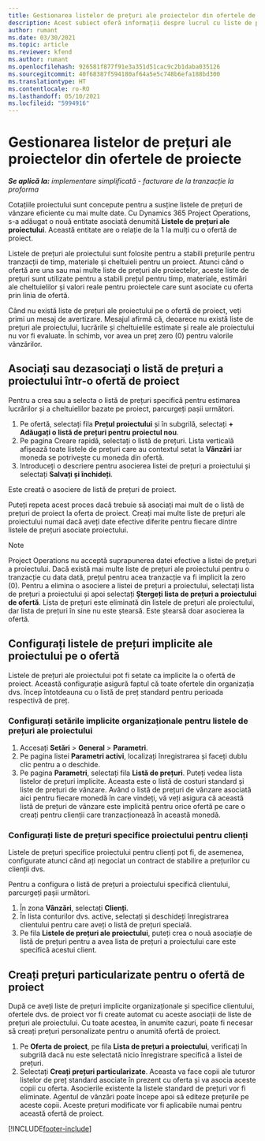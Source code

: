 ```yaml
---
title: Gestionarea listelor de prețuri ale proiectelor din ofertele de proiecte
description: Acest subiect oferă informații despre lucrul cu liste de prețuri de proiect pe oferte.
author: rumant
ms.date: 03/30/2021
ms.topic: article
ms.reviewer: kfend
ms.author: rumant
ms.openlocfilehash: 926581f877f91e3a351d51cac9c2b1daba035126
ms.sourcegitcommit: 40f68387f594180af64a5e5c748b6efa188bd300
ms.translationtype: HT
ms.contentlocale: ro-RO
ms.lasthandoff: 05/10/2021
ms.locfileid: "5994916"
---
```

# <a name="manage-project-price-lists-on-project-quotes"></a>Gestionarea listelor de prețuri ale proiectelor din ofertele de proiecte 

_**Se aplică la:** implementare simplificată - facturare de la tranzacție la proforma_

Cotațiile proiectului sunt concepute pentru a susține listele de prețuri de vânzare eficiente cu mai multe date. Cu Dynamics 365 Project Operations, s-a adăugat o nouă entitate asociată denumită **Listele de prețuri ale proiectului**. Această entitate are o relație de la 1 la mulți cu o ofertă de proiect.

Listele de prețuri ale proiectului sunt folosite pentru a stabili prețurile pentru tranzacții de timp, materiale și cheltuieli pentru un proiect. Atunci când o ofertă are una sau mai multe liste de prețuri ale proiectelor, aceste liste de prețuri sunt utilizate pentru a stabili prețul pentru timp, materiale, estimări ale cheltuielilor și valori reale pentru proiectele care sunt asociate cu oferta prin linia de ofertă.

Când nu există liste de prețuri ale proiectului pe o ofertă de proiect, veți primi un mesaj de avertizare. Mesajul afirmă că, deoarece nu există liste de prețuri ale proiectului, lucrările și cheltuielile estimate și reale ale proiectului nu vor fi evaluate. În schimb, vor avea un preț zero (0) pentru valorile vânzărilor.

## <a name="associate-or-disassociate-a-project-price-list-on-a-project-quote"></a>Asociați sau dezasociați o listă de prețuri a proiectului într-o ofertă de proiect

Pentru a crea sau a selecta o listă de prețuri specifică pentru estimarea lucrărilor și a cheltuielilor bazate pe proiect, parcurgeți pașii următori.

1. Pe ofertă, selectați fila **Prețul proiectului** și în subgrilă, selectați **+ Adăugați o listă de prețuri pentru proiectul nou**.
2. Pe pagina Creare rapidă, selectați o listă de prețuri. Lista verticală afișează toate listele de prețuri care au contextul setat la **Vânzări** iar moneda se potrivește cu moneda din ofertă.
4. Introduceți o descriere pentru asocierea listei de prețuri a proiectului și selectați **Salvați și închideți**.

Este creată o asociere de listă de prețuri de proiect.

Puteți repeta acest proces dacă trebuie să asociați mai mult de o listă de prețuri de proiect la oferta de proiect. Creați mai multe liste de prețuri ale proiectului numai dacă aveți date efective diferite pentru fiecare dintre listele de prețuri asociate proiectului.

> [!NOTE]
> Project Operations nu acceptă suprapunerea datei efective a listei de prețuri a proiectului. Dacă există mai multe liste de prețuri ale proiectului pentru o tranzacție cu data dată, prețul pentru acea tranzacție va fi implicit la zero (0).
Pentru a elimina o asociere a listei de prețuri a proiectului, selectați lista de prețuri a proiectului și apoi selectați **Ștergeți lista de prețuri a proiectului de ofertă**. Lista de prețuri este eliminată din listele de prețuri ale proiectului, dar lista de prețuri în sine nu este ștearsă. Este ștearsă doar asocierea la ofertă.

## <a name="set-up-default-project-price-lists-on-a-quote"></a>Configurați listele de prețuri implicite ale proiectului pe o ofertă

Listele de prețuri ale proiectului pot fi setate ca implicite la o ofertă de proiect. Această configurație asigură faptul că toate ofertele din organizația dvs. încep întotdeauna cu o listă de preț standard pentru perioada respectivă de preț.

### <a name="set-up-organizational-default-for-project-price-lists"></a>Configurați setările implicite organizaționale pentru listele de prețuri ale proiectului

1. Accesați **Setări** > **General** > **Parametri**.
2. Pe pagina listei **Parametri activi**, localizați înregistrarea și faceți dublu clic pentru a o deschide. 
3. Pe pagina **Parametri**, selectați fila **Listă de prețuri**. Puteți vedea lista listelor de prețuri implicite. Aceasta este o listă de costuri standard și liste de prețuri de vânzare. Având o listă de prețuri de vânzare asociată aici pentru fiecare monedă în care vindeți, vă veți asigura că această listă de prețuri de vânzare este implicită pentru orice ofertă pe care o creați pentru clienții care tranzacționează în această monedă.

### <a name="set-up-customer-specific-project-price-lists"></a>Configurați liste de prețuri specifice proiectului pentru clienți

Listele de prețuri specifice proiectului pentru clienți pot fi, de asemenea, configurate atunci când ați negociat un contract de stabilire a prețurilor cu clienții dvs.

Pentru a configura o listă de prețuri a proiectului specifică clientului, parcurgeți pașii următori.

1. În zona **Vânzări**, selectați **Clienți**.
2. În lista conturilor dvs. active, selectați și deschideți înregistrarea clientului pentru care aveți o listă de prețuri specială.
3. Pe fila **Listele de prețuri ale proiectului**, puteți crea o nouă asociație de listă de prețuri pentru a avea lista de prețuri a proiectului care este specifică acestui client.

## <a name="create-custom-pricing-on-a-project-quote"></a>Creați prețuri particularizate pentru o ofertă de proiect

După ce aveți liste de prețuri implicite organizaționale și specifice clientului, ofertele dvs. de proiect vor fi create automat cu aceste asociații de liste de prețuri ale proiectului. Cu toate acestea, în anumite cazuri, poate fi necesar să creați prețuri personalizate pentru o anumită ofertă de proiect. 

1. Pe **Oferta de proiect**, pe fila **Lista de prețuri a proiectului**, verificați în subgrilă dacă nu este selectată nicio înregistrare specifică a listei de prețuri.
2. Selectați **Creați prețuri particularizate**. Aceasta va face copii ale tuturor listelor de preț standard asociate în prezent cu oferta și va asocia aceste copii cu oferta. Asocierile existente la listele standard de prețuri vor fi eliminate. Agentul de vânzări poate începe apoi să editeze prețurile pe aceste copii. Aceste prețuri modificate vor fi aplicabile numai pentru această ofertă de proiect.


[!INCLUDE[footer-include](../../includes/footer-banner.md)]

